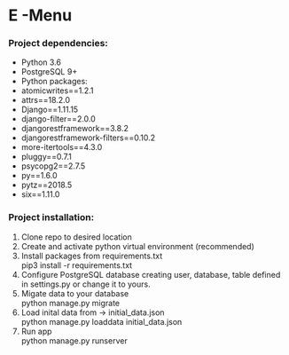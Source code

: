 <h1>E -Menu </h1>

<h3>Project dependencies:</h3>
<ul>
<li>Python 3.6</li>
<li>PostgreSQL 9+</li>
<li>Python packages:</li>
<li>atomicwrites==1.2.1</li>
<li>attrs==18.2.0</li>
<li>Django==1.11.15</li>
<li>django-filter==2.0.0</li>
<li>djangorestframework==3.8.2</li>
<li>djangorestframework-filters==0.10.2</li>
<li>more-itertools==4.3.0</li>
<li>pluggy==0.7.1</li>
<li>psycopg2==2.7.5</li>
<li>py==1.6.0</li>
<li>pytz==2018.5</li>
<li>six==1.11.0</li>
 </ul>
 <h3>Project installation:</h3>
 <ol>
 <li>Clone repo to desired location</li>
  <li>Create and activate python virtual environment (recommended) </li>
 <li>Install packages from requirements.txt</li>
      pip3 install -r requirements.txt
  <li> Configure PostgreSQL database creating user, database, table defined in settings.py or change it to yours.</li>
  <li> Migate data to your database </li>
      python manage.py migrate
  <li>Load inital data from -> initial_data.json</li>
      python manage.py loaddata initial_data.json
  <li>Run app</li>
      python manage.py runserver
   </ol>
